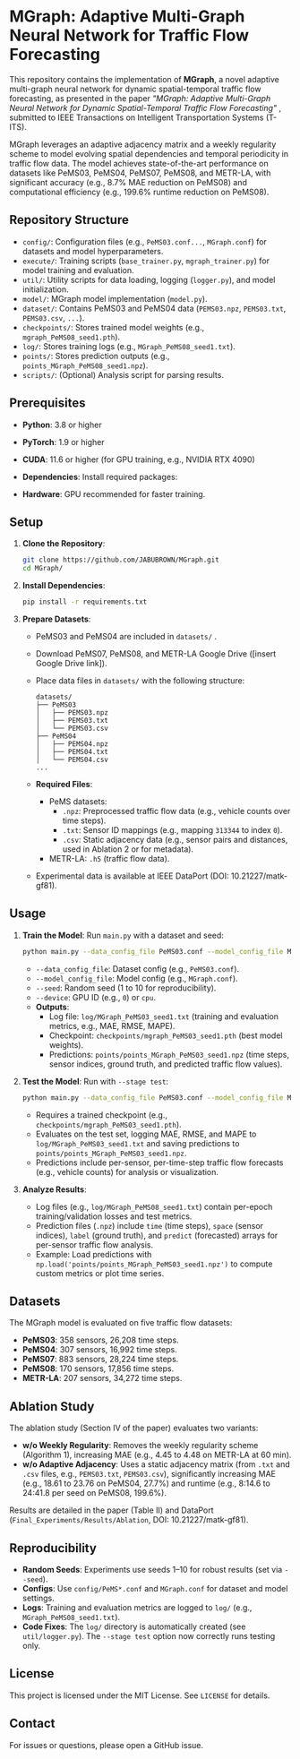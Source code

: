 # MGraph: Adaptive Multi-Graph Neural Network for Traffic Flow Forecasting

This repository contains the implementation of **MGraph**, a novel adaptive multi-graph neural network for dynamic spatial-temporal traffic flow forecasting, as presented in the paper *"MGraph: Adaptive Multi-Graph Neural Network for Dynamic Spatial-Temporal Traffic Flow Forecasting"* , submitted to IEEE Transactions on Intelligent Transportation Systems (T-ITS).

MGraph leverages an adaptive adjacency matrix and a weekly regularity scheme to model evolving spatial dependencies and temporal periodicity in traffic flow data. The model achieves state-of-the-art performance on datasets like PeMS03, PeMS04, PeMS07, PeMS08, and METR-LA, with significant accuracy (e.g., 8.7% MAE reduction on PeMS08) and computational efficiency (e.g., 199.6% runtime reduction on PeMS08).

## Repository Structure

- `config/`: Configuration files (e.g., `PeMS03.conf...`, `MGraph.conf`) for datasets and model hyperparameters.
- `execute/`: Training scripts (`base_trainer.py`, `mgraph_trainer.py`) for model training and evaluation.
- `util/`: Utility scripts for data loading, logging (`logger.py`), and model initialization.
- `model/`: MGraph model implementation (`model.py`).
- `dataset/`: Contains PeMS03 and PeMS04 data (`PEMS03.npz`, `PEMS03.txt`, `PEMS03.csv`, `...`).
- `checkpoints/`: Stores trained model weights (e.g., `mgraph_PeMS08_seed1.pth`).
- `log/`: Stores training logs (e.g., `MGraph_PeMS08_seed1.txt`).
- `points/`: Stores prediction outputs (e.g., `points_MGraph_PeMS08_seed1.npz`).
- `scripts/`: (Optional) Analysis script for parsing results.

## Prerequisites

- **Python**: 3.8 or higher

- **PyTorch**: 1.9 or higher

- **CUDA**: 11.6 or higher (for GPU training, e.g., NVIDIA RTX 4090)

- **Dependencies**: Install required packages:

- **Hardware**: GPU recommended for faster training.

## Setup

1. **Clone the Repository**:

   ```bash
   git clone https://github.com/JABUBROWN/MGraph.git
   cd MGraph/
   ```

2. **Install Dependencies**:

   ```bash
   pip install -r requirements.txt
   ```

3. **Prepare Datasets**:

   - PeMS03 and PeMS04 are included in `datasets/` .

   - Download PeMS07, PeMS08, and METR-LA Google Drive (\[insert Google Drive link\]).

   - Place data files in `datasets/` with the following structure:

     ```
     datasets/
     ├── PeMS03
     │   ├── PEMS03.npz
     │   ├── PEMS03.txt
     │   └── PEMS03.csv
     ├── PeMS04
     │   ├── PEMS04.npz
     │   ├── PEMS04.txt
     │   └── PEMS04.csv
     ...
     ```

   - **Required Files**:

     - PeMS datasets:
       - `.npz`: Preprocessed traffic flow data (e.g., vehicle counts over time steps).
       - `.txt`: Sensor ID mappings (e.g., mapping `313344` to index `0`).
       - `.csv`: Static adjacency data (e.g., sensor pairs and distances, used in Ablation 2 or for metadata).
     - METR-LA: `.h5` (traffic flow data).

   - Experimental data is available at IEEE DataPort (DOI: 10.21227/matk-gf81).

## Usage

1. **Train the Model**: Run `main.py` with a dataset and seed:

   ```bash
   python main.py --data_config_file PeMS03.conf --model_config_file MGraph.conf --seed 1 --device 0
   ```

   - `--data_config_file`: Dataset config (e.g., `PeMS03.conf`).
   - `--model_config_file`: Model config (e.g., `MGraph.conf`).
   - `--seed`: Random seed (1 to 10 for reproducibility).
   - `--device`: GPU ID (e.g., `0`) or `cpu`.
   - **Outputs**:
     - Log file: `log/MGraph_PeMS03_seed1.txt` (training and evaluation metrics, e.g., MAE, RMSE, MAPE).
     - Checkpoint: `checkpoints/mgraph_PeMS03_seed1.pth` (best model weights).
     - Predictions: `points/points_MGraph_PeMS03_seed1.npz` (time steps, sensor indices, ground truth, and predicted traffic flow values).

2. **Test the Model**: Run with `--stage test`:

   ```bash
   python main.py --data_config_file PeMS03.conf --model_config_file MGraph.conf --seed 1 --device 0 --stage test
   ```

   - Requires a trained checkpoint (e.g., `checkpoints/mgraph_PeMS03_seed1.pth`).
   - Evaluates on the test set, logging MAE, RMSE, and MAPE to `log/MGraph_PeMS03_seed1.txt` and saving predictions to `points/points_MGraph_PeMS03_seed1.npz`.
   - Predictions include per-sensor, per-time-step traffic flow forecasts (e.g., vehicle counts) for analysis or visualization.

3. **Analyze Results**:

   - Log files (e.g., `log/MGraph_PeMS08_seed1.txt`) contain per-epoch training/validation losses and test metrics.
   - Prediction files (`.npz`) include `time` (time steps), `space` (sensor indices), `label` (ground truth), and `predict` (forecasted) arrays for per-sensor traffic flow analysis.
   - Example: Load predictions with `np.load('points/points_MGraph_PeMS03_seed1.npz')` to compute custom metrics or plot time series.

## Datasets

The MGraph model is evaluated on five traffic flow datasets:

- **PeMS03**: 358 sensors, 26,208 time steps.
- **PeMS04**: 307 sensors, 16,992 time steps.
- **PeMS07**: 883 sensors, 28,224 time steps.
- **PeMS08**: 170 sensors, 17,856 time steps.
- **METR-LA**: 207 sensors, 34,272 time steps.

## Ablation Study

The ablation study (Section IV of the paper) evaluates two variants:

- **w/o Weekly Regularity**: Removes the weekly regularity scheme (Algorithm 1), increasing MAE (e.g., 4.45 to 4.48 on METR-LA at 60 min).
- **w/o Adaptive Adjacency**: Uses a static adjacency matrix (from `.txt` and `.csv` files, e.g., `PEMS03.txt`, `PEMS03.csv`), significantly increasing MAE (e.g., 18.61 to 23.76 on PeMS04, 27.7%) and runtime (e.g., 8:14.6 to 24:41.8 per seed on PeMS08, 199.6%).

Results are detailed in the paper (Table II) and DataPort (`Final_Experiments/Results/Ablation`, DOI: 10.21227/matk-gf81).

## Reproducibility

- **Random Seeds**: Experiments use seeds 1–10 for robust results (set via `--seed`).
- **Configs**: Use `config/PeMS*.conf` and `MGraph.conf` for dataset and model settings.
- **Logs**: Training and evaluation metrics are logged to `log/` (e.g., `MGraph_PeMS08_seed1.txt`).
- **Code Fixes**: The `log/` directory is automatically created (see `util/logger.py`). The `--stage test` option now correctly runs testing only.

## License

This project is licensed under the MIT License. See `LICENSE` for details.

## Contact

For issues or questions, please open a GitHub issue.
